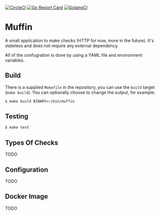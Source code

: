 [![CircleCI](https://circleci.com/gh/amitizle/muffin/tree/master.svg?style=svg)](https://circleci.com/gh/amitizle/muffin/tree/master)
[![Go Report Card](https://goreportcard.com/badge/github.com/amitizle/muffin)](https://goreportcard.com/report/github.com/amitizle/muffin)
[![GolangCI](https://golangci.com/badges/github.com/amitizle/muffin.svg)](https://golangci.com/r/github.com/amitizle/muffin)

# Muffin

A small application to make checks (HTTP for now, more in the future).
It's stateless and does not require any external dependency.

All of the confugration is done by using a YAML file and environment variables.


## Build

There is a supplied `Makefile` in the repository, you can use the `build` target (`make build`).
You can optionally choose to change the output, for example:

```bash
$ make build BINARY=~/bin/muffin
```

## Testing

```bash
$ make test
```

## Types Of Checks

TODO

## Configuration

TODO

## Docker Image

TODO
